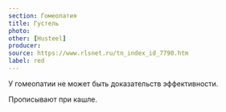 ```yaml
---
section: Гомеопатия
title: Густель
photo:
other: [Husteel]
producer:
source: https://www.rlsnet.ru/tn_index_id_7790.htm
label: red
---
```


У гомеопатии не может быть доказательств эффективности.

Прописывают при кашле.
